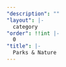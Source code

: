 ```yaml
---
"description": ""
"layout": |-
  category
"order": !!int |-
  0
"title": |-
  Parks & Nature
---
```


